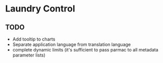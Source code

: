 # Laundry Control

## TODO

 - Add tooltip to charts
 - Separate application language from translation language
 - complete dynamic limits (it's sufficient to pass parmac to all metadata parameter lists)